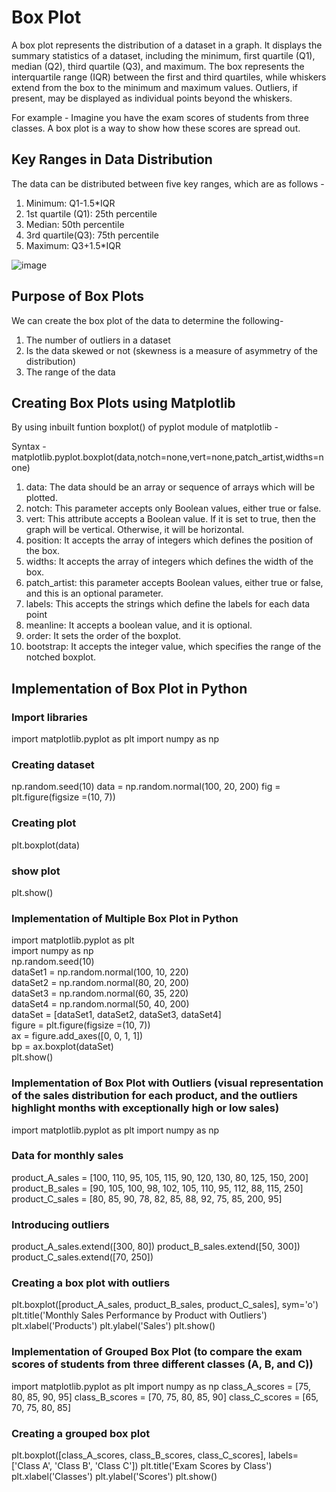 # Box Plot 

A box plot represents the distribution of a dataset in a graph. It displays the summary statistics of a dataset, including the minimum, first quartile (Q1), median (Q2), third quartile (Q3), and maximum. The box represents the interquartile range (IQR) between the first and third quartiles, while whiskers extend from the box to the minimum and maximum values. Outliers, if present, may be displayed as individual points beyond the whiskers.

For example - Imagine you have the exam scores of students from three classes. A box plot is a way to show how these scores are spread out.

## Key Ranges in Data Distribution 

The data can be distributed between five key ranges, which are as follows - 
1. Minimum: Q1-1.5*IQR
2. 1st quartile (Q1): 25th percentile
3. Median: 50th percentile
4. 3rd quartile(Q3): 75th percentile
5. Maximum: Q3+1.5*IQR

![image](https://github.com/Vrisha213/learn-python/assets/74671946/646124eb-af36-489f-87df-1b1bd12ab046)

## Purpose of Box Plots

We can create the box plot of the data to determine the following- 
1. The number of outliers in a dataset
2. Is the data skewed or not (skewness is a measure of asymmetry of the distribution) 
3. The range of the data

## Creating Box Plots using Matplotlib

By using inbuilt funtion boxplot() of pyplot module of matplotlib - 

Syntax - matplotlib.pyplot.boxplot(data,notch=none,vert=none,patch_artist,widths=none)  

1. data: The data should be an array or sequence of arrays which will be plotted.
2. notch: This parameter accepts only Boolean values, either true or false.
3. vert: This attribute accepts a Boolean value. If it is set to true, then the graph will be vertical. Otherwise, it will be horizontal.
4. position: It accepts the array of integers which defines the position of the box.
5. widths: It accepts the array of integers which defines the width of the box.
6. patch_artist: this parameter accepts Boolean values, either true or false, and this is an optional parameter.
7. labels: This accepts the strings which define the labels for each data point
8. meanline: It accepts a boolean value, and it is optional.
9. order: It sets the order of the boxplot.
10. bootstrap: It accepts the integer value, which specifies the range of the notched boxplot.

## Implementation of Box Plot in Python

### Import libraries
import matplotlib.pyplot as plt
import numpy as np 

### Creating dataset
np.random.seed(10)
data = np.random.normal(100, 20, 200) 
fig = plt.figure(figsize =(10, 7))

### Creating plot
plt.boxplot(data)

### show plot
plt.show()

### Implementation of Multiple Box Plot in Python
import matplotlib.pyplot as plt  
import numpy as np  
np.random.seed(10)  
dataSet1 = np.random.normal(100, 10, 220)  
dataSet2 = np.random.normal(80, 20, 200)  
dataSet3 = np.random.normal(60, 35, 220)  
dataSet4 = np.random.normal(50, 40, 200)  
dataSet = [dataSet1, dataSet2, dataSet3, dataSet4]  
figure = plt.figure(figsize =(10, 7))  
ax = figure.add_axes([0, 0, 1, 1])  
bp = ax.boxplot(dataSet)  
plt.show()  

### Implementation of Box Plot with Outliers (visual representation of the sales distribution for each product, and the outliers highlight months with exceptionally high or low sales)
import matplotlib.pyplot as plt
import numpy as np

### Data for monthly sales
product_A_sales = [100, 110, 95, 105, 115, 90, 120, 130, 80, 125, 150, 200]
product_B_sales = [90, 105, 100, 98, 102, 105, 110, 95, 112, 88, 115, 250]
product_C_sales = [80, 85, 90, 78, 82, 85, 88, 92, 75, 85, 200, 95]

### Introducing outliers 
product_A_sales.extend([300, 80])
product_B_sales.extend([50, 300])
product_C_sales.extend([70, 250])

### Creating a box plot with outliers
plt.boxplot([product_A_sales, product_B_sales, product_C_sales], sym='o')
plt.title('Monthly Sales Performance by Product with Outliers')
plt.xlabel('Products')
plt.ylabel('Sales')
plt.show()

### Implementation of Grouped Box Plot (to compare the exam scores of students from three different classes (A, B, and C))
import matplotlib.pyplot as plt
import numpy as np
class_A_scores = [75, 80, 85, 90, 95]
class_B_scores = [70, 75, 80, 85, 90]
class_C_scores = [65, 70, 75, 80, 85]

### Creating a grouped box plot
plt.boxplot([class_A_scores, class_B_scores, class_C_scores], labels=['Class A', 'Class B', 'Class C'])
plt.title('Exam Scores by Class')
plt.xlabel('Classes')
plt.ylabel('Scores')
plt.show()

